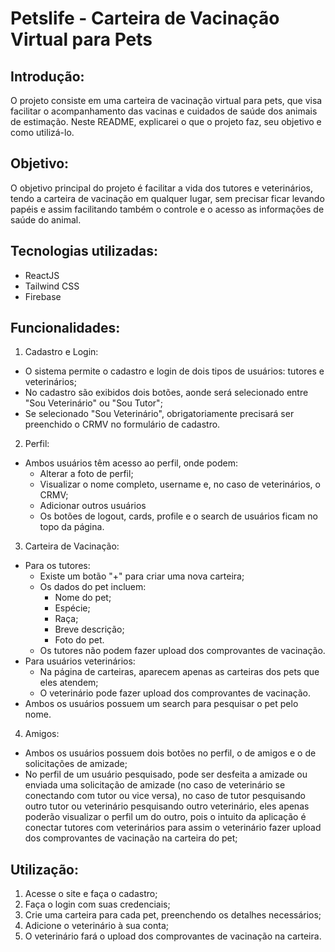 # Petslife - Carteira de Vacinação Virtual para Pets
## Introdução:
O projeto consiste em uma carteira de vacinação virtual para pets, que visa facilitar o acompanhamento das vacinas e cuidados de saúde dos animais de estimação. Neste README, explicarei o que o projeto faz, seu objetivo e como utilizá-lo.
## Objetivo:
O objetivo principal do projeto é facilitar a vida dos tutores e veterinários, tendo a carteira de vacinação em qualquer lugar, sem precisar ficar levando papéis e assim facilitando também o controle e o acesso as informações de saúde do animal.
## Tecnologias utilizadas:
- ReactJS
- Tailwind CSS
- Firebase
## Funcionalidades:
1) Cadastro e Login:
- O sistema permite o cadastro e login de dois tipos de usuários: tutores e veterinários;
- No cadastro são exibidos dois botões, aonde será selecionado entre "Sou Veterinário" ou "Sou Tutor";
- Se selecionado "Sou Veterinário", obrigatoriamente precisará ser preenchido o CRMV no formulário de cadastro.
2) Perfil:
- Ambos usuários têm acesso ao perfil, onde podem:
  - Alterar a foto de perfil;
  - Visualizar o nome completo, username e, no caso de veterinários, o CRMV;
  - Adicionar outros usuários
  - Os botões de logout, cards, profile e o search de usuários ficam no topo da página.
3) Carteira de Vacinação:
- Para os tutores:
  - Existe um botão "+" para criar uma nova carteira;
  - Os dados do pet incluem:
    - Nome do pet;
    - Espécie;
    - Raça;
    - Breve descrição;
    - Foto do pet.
  - Os tutores não podem fazer upload dos comprovantes de vacinação.
- Para usuários veterinários:
  - Na página de carteiras, aparecem apenas as carteiras dos pets que eles atendem;
  - O veterinário pode fazer upload dos comprovantes de vacinação.
- Ambos os usuários possuem um search para pesquisar o pet pelo nome.
4) Amigos:
- Ambos os usuários possuem dois botões no perfil, o de amigos e o de solicitações de amizade;
- No perfil de um usuário pesquisado, pode ser desfeita a amizade ou enviada uma solicitação de amizade (no caso de veterinário se conectando com tutor ou vice versa), no caso de tutor pesquisando outro tutor ou veterinário pesquisando outro veterinário, eles apenas poderão visualizar o perfil um do outro, pois o intuito da aplicação é conectar tutores com veterinários para assim o veterinário fazer upload dos comprovantes de vacinação na carteira do pet;
## Utilização:
1) Acesse o site e faça o cadastro;
2) Faça o login com suas credenciais;
3) Crie uma carteira para cada pet, preenchendo os detalhes necessários;
4) Adicione o veterinário à sua conta;
5) O veterinário fará o upload dos comprovantes de vacinação na carteira.
